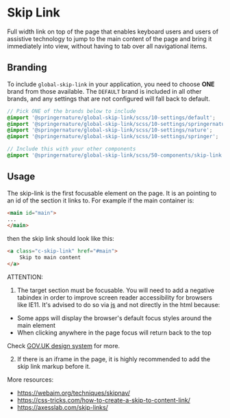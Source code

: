 # Skip Link

Full width link on top of the page that enables keyboard users and users of assistive technology to jump to the main content of the page and bring it immediately into view, without having to tab over all navigational items.

## Branding

To include `global-skip-link` in your application, you need to choose **ONE** brand from those available. The `DEFAULT` brand is included in all other brands, and any settings that are not configured will fall back to default.

```scss
// Pick ONE of the brands below to include
@import '@springernature/global-skip-link/scss/10-settings/default';
@import '@springernature/global-skip-link/scss/10-settings/springernature';
@import '@springernature/global-skip-link/scss/10-settings/nature';
@import '@springernature/global-skip-link/scss/10-settings/springer';

// Include this with your other components
@import '@springernature/global-skip-link/scss/50-components/skip-link';
```

## Usage

The skip-link is the first focusable element on the page.
It is an <a> pointing to an id of the section it links to.
For example if the main container is:

```html
<main id="main">
...
</main>
```

then the skip link should look like this:

```html
<a class="c-skip-link" href="#main">
    Skip to main content
</a>
```

ATTENTION:
1. The target section must be focusable.
You will need to add a negative tabindex in order to improve screen reader accessibility for browsers like IE11.
It's advised to do so via [js](https://codepen.io/200ok/pen/jvNBMP) and not directly in the html because:
* Some apps will display the browser's default focus styles around the main element
* When clicking anywhere in the page focus will return back to the top

Check [GOV.UK design system](https://github.com/alphagov/govuk-design-system-backlog/issues/66) for more.

2. If there is an iframe in the page, it is highly recommended to add the skip link markup before it.

More resources:
* https://webaim.org/techniques/skipnav/
* https://css-tricks.com/how-to-create-a-skip-to-content-link/
* https://axesslab.com/skip-links/



